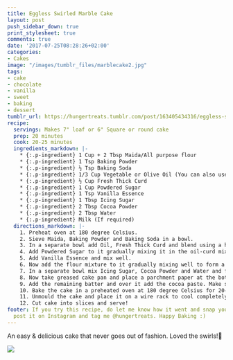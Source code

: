 ```yaml
---
title: Eggless Swirled Marble Cake
layout: post
push_sidebar_down: true
print_stylesheet: true
comments: true
date: '2017-07-25T08:28:26+02:00'
categories:
- Cakes
image: "/images/tumblr_files/marblecake2.jpg"
tags:
- cake
- chocolate
- vanilla
- sweet
- baking
- dessert
tumblr_url: https://hungertreats.tumblr.com/post/163405434316/eggless-swirled-marble-cake
recipe:
  servings: Makes 7" loaf or 6" Square or round cake
  prep: 20 minutes
  cook: 20-25 minutes
  ingredients_markdown: |-
    * {:.p-ingredient} 1 Cup + 2 Tbsp Maida/All purpose flour
    * {:.p-ingredient} 1 Tsp Baking Powder
    * {:.p-ingredient} ½ Tsp Baking Soda
    * {:.p-ingredient} 1/3 Cup Vegetable or Olive Oil (You can also use melted unsalted butter.  I used a mixture of both)
    * {:.p-ingredient} ½ Cup Fresh Thick Curd
    * {:.p-ingredient} 1 Cup Powdered Sugar
    * {:.p-ingredient} 1 Tsp Vanilla Essence
    * {:.p-ingredient} 1 Tbsp Icing Sugar
    * {:.p-ingredient} 2 Tbsp Cocoa Powder
    * {:.p-ingredient} 2 Tbsp Water
    * {:.p-ingredient} Milk (If required)
  directions_markdown: |-
    1. Preheat oven at 180 degree Celsius.
    2. Sieve Maida, Baking Powder and Baking Soda in a bowl.
    3. In a separate bowl add Oil, Fresh Thick Curd and blend using a hand whisker till it becomes light.
    4. Add Powdered Sugar to it gradually mixing it in the oil-curd mixture.
    5. Add Vanilla Essence and mix well.
    6. Now add the flour mixture to it gradually mixing well to form a smooth batter. If the batter feels tight, add a little milk as required. Your batter should be of pouring consistency.
    7. In a separate bowl mix Icing Sugar, Cocoa Powder and Water and form a smooth paste.
    8. Now take greased cake pan and place a parchment paper at the bottom. Add half of the batter mixture and over it, add half of the cocoa paste. Make swirls into the batter using a knife or any other utensil. Ensure to dig deep in the batter so that swirls gets created deep inside the batter. Do not over do it - you just have to swirl once or twice.
    9. Add the remaining batter and over it add the cocoa paste. Make swirls again as per step 8 above.
    10. Bake the cake in a preheated oven at 180 degree Celsius for 20-25 min or till a toothpick comes clean.
    11. Unmould the cake and place it on a wire rack to cool completely.
    12. Cut cake into slices and serve!
footer: If you try this recipe, do let me know how it went and snap your picture,
  post it on Instagram and tag me @hungertreats. Happy Baking :)
---
```


An easy & delicious cake that never goes out of fashion. Loved the swirls!🍰

![]({{site.url}}/images/tumblr_files/marblecake1.jpg)
